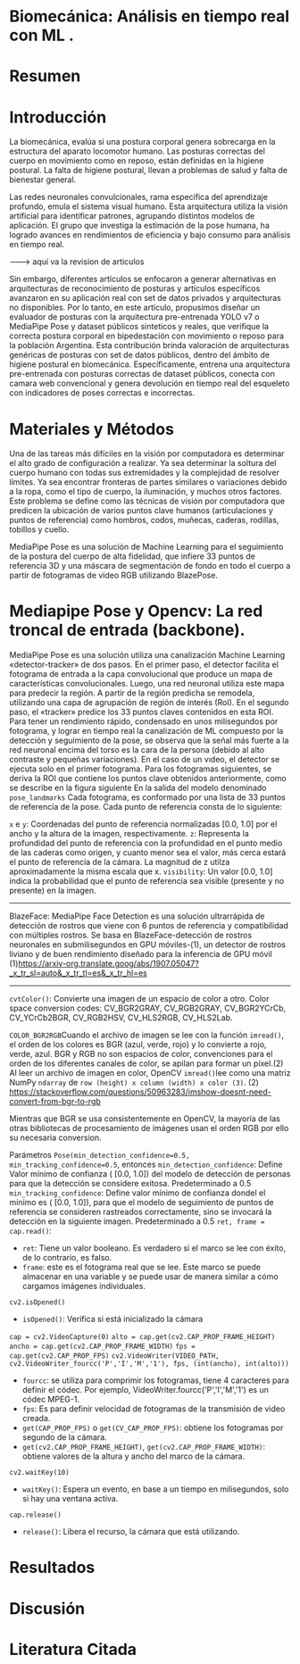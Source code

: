 # Biomecánica: Análisis en tiempo real con ML .

# Resumen

# Introducción

La biomecánica, evalúa si una postura corporal genera sobrecarga en la estructura del aparato locomotor humano. Las posturas correctas del cuerpo en movimiento como en reposo, están definidas en la higiene postural. La falta de higiene postural, llevan a problemas de salud y falta de bienestar general.

Las redes neuronales convulcionales, rama específica del aprendizaje profundo, emula el sistema visual humano. Esta arquitectura utiliza la visión artificial para identificar patrones, agrupando distintos modelos de aplicación. El grupo que investiga la estimación de la pose humana, ha logrado avances en rendimientos de eficiencia y bajo consumo para análisis en tiempo real.


---> aquí va la revision de articulos

Sin embargo, diferentes artículos se enfocaron a generar alternativas en arquitecturas de reconocimiento de posturas y artículos específicos avanzaron en su aplicación real con set de datos privados y arquitecturas no disponibles. Por lo tanto, en este artículo, propusimos diseñar un evaluador de posturas con la arquitectura pre-entrenada YOLO v7 o MediaPipe Pose y dataset públicos sinteticos y reales, que verifique la correcta postura corporal en bipedestación con movimiento o reposo para la población Argentina.
Esta contribución brinda valoración de arquitecturas genéricas de posturas con set de datos públicos, dentro del ámbito de higiene postural en biomecánica.
Específicamente, entrena una arquitectura pre-entrenada con posturas correctas de dataset públicos, conecta con camara web convencional y genera devolución en tiempo real del esqueleto con indicadores de poses correctas e incorrectas.



# Materiales y Métodos
Una de las tareas más difíciles en la visión por computadora es determinar el alto grado de configuración a realizar. Ya sea determinar la soltura del cuerpo humano con todas sus extremidades y la complejidad de resolver límites. Ya sea encontrar fronteras de partes similares o variaciones debido a la ropa, como el tipo de cuerpo, la iluminación, y muchos otros factores. Este problema se define como las técnicas de visión por computadora que predicen la ubicación de varios puntos clave humanos (articulaciones y puntos de referencia) como hombros, codos, muñecas, caderas, rodillas, tobillos y cuello.

MediaPipe Pose es una solución de Machine Learning para el seguimiento de la postura del cuerpo de alta fidelidad, que infiere 33 puntos de referencia 3D y una máscara de segmentación de fondo en todo el cuerpo a partir de fotogramas de video RGB utilizando BlazePose.

# Mediapipe Pose y Opencv: La red troncal de entrada (backbone).

MediaPipe Pose es una solución utiliza una canalización Machine Learning «detector-tracker» de dos pasos. En el primer paso, el detector facilita el fotograma de entrada a la capa convolucional que produce un mapa de características convolucionales. Luego, una red neuronal utiliza este mapa para predecir la región. A partir de la región predicha se remodela, utilizando una capa de agrupación de región de interés (RoI). En el segundo paso, el «tracker» predice los 33 puntos claves contenidos en esta ROI. Para tener un rendimiento rápido, condensado en unos milisegundos por fotograma, y lograr en tiempo real la canalización de ML compuesto por la detección y seguimiento de la pose, se observa que la señal más fuerte a la red neuronal encima del torso es la cara de la persona (debido al alto contraste y pequeñas variaciones). En el caso de un vıdeo, el detector se ejecuta solo en el primer fotograma. Para los fotogramas siguientes, se deriva la ROI que contiene los puntos clave obtenidos anteriormente, como se describe en la figura siguiente
En la salida del modelo denominado `pose_landmarks` Cada fotograma, es conformado por una lista de 33 puntos de referencia de la pose. Cada punto de referencia consta de lo siguiente:

`x` e `y`: Coordenadas del punto de referencia normalizadas [0.0, 1.0] por el ancho y la altura de la imagen, respectivamente.
`z`: Representa la profundidad del punto de referencia con la profundidad en el punto medio de las caderas como origen, y cuanto menor sea el valor, más cerca estará el punto de referencia de la cámara. La magnitud de z utilza aproximadamente la misma escala que x.
`visibility`: Un valor [0.0, 1.0] indica la probabilidad que el punto de referencia sea visible (presente y no presente) en la imagen.

---
BlazeFace: 
MediaPipe Face Detection es una solución ultrarrápida de detección de rostros que viene con 6 puntos de referencia y compatibilidad con múltiples rostros. Se basa en BlazeFace-detección de rostros neuronales en submilisegundos en GPU móviles-(1), un detector de rostros liviano y de buen rendimiento diseñado para la inferencia de GPU móvil
(1)https://arxiv-org.translate.goog/abs/1907.05047?_x_tr_sl=auto&_x_tr_tl=es&_x_tr_hl=es

---

`cvtColor()`: Convierte una imagen de un espacio de color a otro. Color space conversion codes: CV_BGR2GRAY, CV_RGB2GRAY, CV_BGR2YCrCb, CV_YCrCb2BGR, CV_RGB2HSV, CV_HLS2RGB, CV_HLS2Lab.

`COLOR_BGR2RGB`Cuando el archivo de imagen se lee con la función `imread()`, el orden de los colores es BGR (azul, verde, rojo) y lo convierte a rojo, verde, azul.
BGR y RGB no son espacios de color, convenciones para el orden de los diferentes canales de color, se apilan para formar un píxel.(2)
Al leer un archivo de imagen en color, OpenCV `imread()`lee como una matriz NumPy `ndarray` de `row (height) x column (width) x color (3)`.
(2) https://stackoverflow.com/questions/50963283/imshow-doesnt-need-convert-from-bgr-to-rgb


Mientras que BGR se usa consistentemente en OpenCV, la mayoría de las otras bibliotecas de procesamiento de imágenes usan el orden RGB por ello su necesaria conversion.

Parámetros
`Pose(min_detection_confidence=0.5, min_tracking_confidence=0.5`, entonces
`min_detection_confidence`: Define Valor mínimo de confianza ( [0.0, 1.0]) del modelo de detección de personas para que la detección se considere exitosa. Predeterminado a 0.5
`min_tracking_confidence`: Define valor mínimo de confianza dondel el mínimo es ( [0.0, 1.0]), para que el modelo de seguimiento de puntos de referencia se consideren rastreados correctamente, sino se invocará la detección en la siguiente imagen. Predeterminado a 0.5
`ret, frame = cap.read()`: 
* `ret`: Tiene un valor booleano. Es verdadero si el marco se lee con éxito, de lo contrario, es falso.
* `frame`: este es el fotograma real que se lee. Este marco se puede almacenar en una variable y se puede usar de manera similar a cómo cargamos imágenes individuales.

`cv2.isOpened()`
* `isOpened()`: Verifica si está inicializado la cámara

`cap = cv2.VideoCapture(0)`
`alto = cap.get(cv2.CAP_PROP_FRAME_HEIGHT)`
`ancho = cap.get(cv2.CAP_PROP_FRAME_WIDTH)`
`fps = cap.get(cv2.CAP_PROP_FPS)`
`cv2.VideoWriter(VIDEO_PATH, cv2.VideoWriter_fourcc('P','I','M','1'), fps, (int(ancho), int(alto)))`
* `fourcc`: se utiliza para comprimir los fotogramas, tiene 4 caracteres para definir el códec. Por ejemplo, VideoWriter.fourcc('P','I','M','1') es un códec MPEG-1.
* `fps`: Es para definir velocidad de fotogramas de la transmisión de video creada.
* `get(CAP_PROP_FPS)` o `get(CV_CAP_PROP_FPS)`: obtiene los fotogramas por segundo de la cámara.
* `get(cv2.CAP_PROP_FRAME_HEIGHT)`, `get(cv2.CAP_PROP_FRAME_WIDTH)`: obtiene valores de la altura y ancho del marco de la cámara.

`cv2.waitKey(10)`
* `waitKey()`: Espera un evento, en base a un tiempo en milisegundos, solo si hay una ventana activa.

`cap.release()`
* `release()`: Libera el recurso, la cámara que está utilizando.


# Resultados

# Discusión

# Literatura Citada